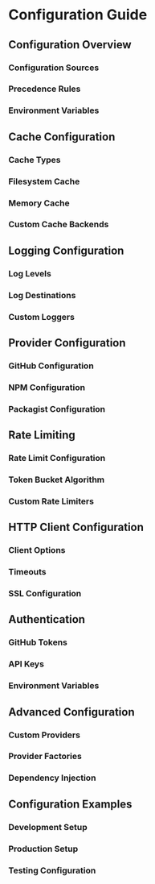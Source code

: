 # Configuration Guide

## Configuration Overview

### Configuration Sources
### Precedence Rules
### Environment Variables

## Cache Configuration

### Cache Types
### Filesystem Cache
### Memory Cache
### Custom Cache Backends

## Logging Configuration

### Log Levels
### Log Destinations
### Custom Loggers

## Provider Configuration

### GitHub Configuration
### NPM Configuration
### Packagist Configuration

## Rate Limiting

### Rate Limit Configuration
### Token Bucket Algorithm
### Custom Rate Limiters

## HTTP Client Configuration

### Client Options
### Timeouts
### SSL Configuration

## Authentication

### GitHub Tokens
### API Keys
### Environment Variables

## Advanced Configuration

### Custom Providers
### Provider Factories
### Dependency Injection

## Configuration Examples

### Development Setup
### Production Setup
### Testing Configuration